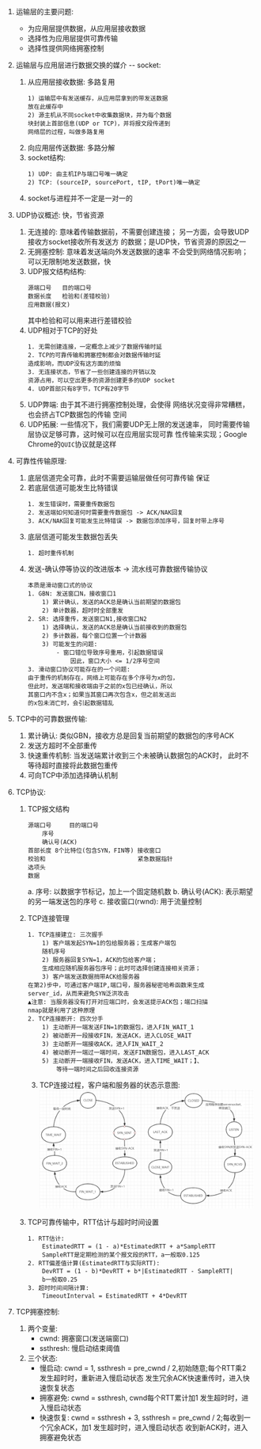 1. 运输层的主要问题:
    - 为应用层提供数据，从应用层接收数据
    - 选择性为应用层提供可靠传输
    - 选择性提供网络拥塞控制
    
2. 运输层与应用层进行数据交换的媒介 -- socket:
    1) 从应用层接收数据: 多路复用
        ````
        1) 运输层中有发送缓存，从应用层拿到的带发送数据
        放在此缓存中
        2) 源主机从不同socket中收集数据块，并为每个数据
        块封装上首部信息(UDP or TCP)，并将报文段传递到
        网络层的过程，叫做多路复用
        ````
    2) 向应用层传送数据: 多路分解
    3) socket结构:
        ````
       1) UDP: 由主机IP与端口号唯一确定
       2) TCP: (sourceIP, sourcePort, tIP, tPort)唯一确定
       ````
    4) socket与进程并不一定是一对一的
   
3. UDP协议概述: 快，节省资源
    1) 无连接的: 意味着传输数据前，不需要创建连接；
    另一方面，会导致UDP接收方socket接收所有发送方
    的数据；是UDP快，节省资源的原因之一
    2) 无拥塞控制: 意味着发送端向外发送数据的速率
    不会受到网络情况影响；可以无限制地发送数据，快
    3) UDP报文结构结构:
        ````
       源端口号   目的端口号
       数据长度   检验和(差错校验)
       应用数据(报文)
       ````
       其中检验和可以用来进行差错校验
    3) UDP相对于TCP的好处
        ````
       1. 无需创建连接，一定概念上减少了数据传输时延
       2. TCP的可靠传输和拥塞控制都会对数据传输时延
       造成影响，而UDP没有这方面的烦恼
       3. 无连接状态，节省了一些创建连接的开销以及
       资源占用，可以空出更多的资源创建更多的UDP socket
       4. UDP首部只有8字节，TCP有20字节
       ````
    4) UDP弊端: 由于其不进行拥塞控制处理，会使得
    网络状况变得非常糟糕，也会挤占TCP数据包的传输
    空间
    5) UDP拓展: 一些情况下，我们需要UDP无上限的发送速率，
    同时需要传输层协议足够可靠，这时候可以在应用层实现可靠
    性传输来实现；Google Chrome的`QUIC`协议就是这样
    
4. 可靠性传输原理:
    1) 底层信道完全可靠，此时不需要运输层做任何可靠传输
    保证
    2) 若底层信道可能发生比特错误
        ````
       1. 发生错误时，需要重传数据包
       2. 发送端如何知道何时需要重传数据包 -> ACK/NAK回复
       3. ACK/NAK回复可能发生比特错误 -> 数据包添加序号，回复时带上序号
       ````
    3) 底层信道可能发生数据包丢失
        ````
       1. 超时重传机制
       ````
    4) 发送-确认停等协议的改进版本 -> 流水线可靠数据传输协议
        ````
       本质是滑动窗口式的协议
       1. GBN: 发送窗口N，接收窗口1
            1) 累计确认，发送的ACK总是确认当前期望的数据包
            2) 单计数器，超时时全部重发
       2. SR: 选择重传，发送窗口N1,接收窗口N2
            1) 选择确认，发送的ACK总是确认当前接收到的数据包
            2) 多计数器，每个窗口位置一个计数器
            3) 可能发生的问题:
                - 窗口错位导致序号重用，引起数据错误
                    因此，窗口大小 <= 1/2序号空间
       3. 滑动窗口协议可能存在的一个问题:
        由于重传的机制存在，网络上可能存在多个序号为x的包，
        但此时，发送端和接收端由于之前的x包已经确认，所以
        其窗口内不含x；如果当其窗口再次包含x，但之前发送出
        的x包未消亡时，会引起数据错乱
       ````
       
5. TCP中的可靠数据传输:
    1) 累计确认: 类似GBN，接收方总是回复当前期望的数据包的序号ACK
    2) 发送方超时不全部重传
    3) 快速重传机制: 当发送端累计收到三个未被确认数据包的ACK时，
    此时不等待超时直接将此数据包重传
    4) 可向TCP中添加选择确认机制
    
6. TCP协议:
    1) TCP报文结构
        ````
       源端口号     目的端口号
            序号
            确认号(ACK)
       首部长度 8个比特位(包含SYN，FIN等) 接收窗口
       校验和                          紧急数据指针
       选项头
       数据
       ````
       a. 序号: 以数据字节标记，加上一个固定随机数
       b. 确认号(ACK): 表示期望的另一端发送包的序号
       c. 接收窗口(rwnd): 用于流量控制
    2) TCP连接管理
        ````
       1. TCP连接建立: 三次握手
            1) 客户端发起SYN=1的包给服务器；生成客户端包
            随机序号
            2) 服务器回复SYN=1，ACK的包给客户端；
            生成相应随机服务器包序号；此时可选择创建连接相关资源；
            3) 客户端发送数据捎带ACK给服务器
        在第2)步中，可通过客户端IP,端口号，服务器秘密哈希函数来生成
        server_id，从而来避免SYN泛洪攻击
        ▲注意: 当服务器没有打开对应端口时，会发送提示ACK包；端口扫描
        nmap就是利用了这种原理 
       2. TCP连接断开: 四次分手
            1) 主动断开一端发送FIN=1的数据包，进入FIN_WAIT_1
            2) 被动断开一段接收FIN，发送ACK，进入CLOSE_WAIT
            3) 主动断开一端接收ACK，进入FIN_WAIT_2
            4) 被动断开一端过一端时间，发送FIN数据包，进入LAST_ACK
            5) 主动断开一端接收FIN，发送ACK，进入TIME_WAIT；】、
                等待一端时间之后回收连接资源
       ````
       3. TCP连接过程，客户端和服务器的状态示意图:
        ![](./images/TCP状态迁移.png)
        
    3) TCP可靠传输中，RTT估计与超时时间设置
        ````
       1. RTT估计:
            EstimatedRTT = (1 - a)*EstimatedRTT + a*SampleRTT
            SampleRTT是定期检测的某个报文段的RTT，a一般取0.125
       2. RTT偏差值计算(EstimatedRTT与实际RTT):
            DevRTT = (1 - b)*DevRTT + b*|EstimatedRTT - SampleRTT|
            b一般取0.25
       3. 超时时间间隔计算:
            TimeoutInterval = EstimatedRTT + 4*DevRTT
       ````
       
7. TCP拥塞控制:
    1) 两个变量:
        - cwnd: 拥塞窗口(发送端窗口)
        - ssthresh: 慢启动结束阈值
    2) 三个状态:
        - 慢启动:
            cwnd = 1, ssthresh = pre_cwnd / 2,初始随意;每个RTT乘2
            发生超时时，重新进入慢启动状态
            发生冗余ACK快速重传时，进入快速恢复状态
        - 拥塞避免:
            cwnd = ssthresh, cwnd每个RTT累计加1
            发生超时时，进入慢启动状态
        - 快速恢复: 
            cwnd = ssthresh + 3, ssthresh = pre_cwnd / 2;每收到一个冗余ACK，加1
            发生超时时，进入慢启动状态
            收到新ACK时，进入拥塞避免状态